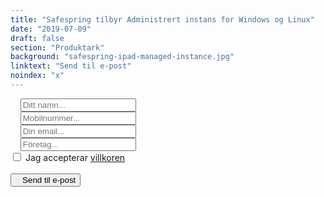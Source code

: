 ```yaml
---
title: "Safespring tilbyr Administrert instans for Windows og Linux"
date: "2019-07-09"
draft: false
section: "Produktark"
background: "safespring-ipad-managed-instance.jpg"
linktext: "Send til e-post"
noindex: "x"
---
```


<form id="up-form" name="form_9549ud9fd36c65d674e979f062edecc9c9958" action="https://power.upsales.com/api/external/formSubmit" method="POST">
	<div class="form">
    <i class="fas fa-user"></i>&nbsp;&nbsp;&nbsp;
		<input maxlength="512" type="text" name="Contact.name" required="required" placeholder="Ditt namn...">
	</div>
  <div class="form">
    <i class="fas fa-phone"></i>&nbsp;&nbsp;&nbsp;
    <input maxlength="512" type="text" name="Contact.cellPhone" required="required" placeholder="Mobilnummer...">
  </div>
  <div class="form">
    <i class="fas fa-envelope"></i>&nbsp;&nbsp;&nbsp;
		<input maxlength="512" type="email" id="up-email-input" autocomplete="off" name="Contact.email" required="required" placeholder="Din email...">
	</div>
  <div class="form">
    <i class="fas fa-briefcase"></i>&nbsp;&nbsp;&nbsp;
		<input maxlength="512" maxlength="512" type="text" id="up-client-name-input" name="Client.name" placeholder="Företag...">
	</div>
  <div class="inputGroup">
    <input id="villkor" type="checkbox" value="on" name="singleOptIn.1568140995494">
    <label for="villkor">Jag accepterar <a class="orange" href="/ipad/villkor/">villkoren</a></label>
	</div>
  <!-- REQUIRED FIELDS -->
  <input type="hidden" name="formCid" value="9549">
	<input type="hidden" name="formId" value="9549ud9fd36c65d674e979f062edecc9c9958">
	<input type="hidden" name="isFrame" value="false">
	<input type="text" value="" name="validation" style="display: none;">
	<!-- END OF REQUIRED FIELDS -->
	<br>
	<button type="submit" class="ipad-button"><i class="fas fa-paper-plane"></i>&nbsp;&nbsp;&nbsp;Send til e-post</button>
</form>
<script>
	(function(){var form = document.getElementById("up-form");if(form) {form.addEventListener("submit", function(ev) {var button = ev.target.querySelector("button[type=submit]");if(button) {button.disabled = true;}});}})();
</script>
